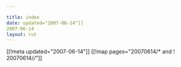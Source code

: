 ```yaml
---

title: index
date: updated="2007-06-14"]]
2007-06-14
layout: rut
---
```


[[!meta updated="2007-06-14"]]
[[!map pages="20070614/* and ! 20070614/*/*"]]
